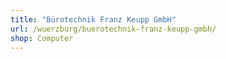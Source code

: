 ```yaml
---
title: "Bürotechnik Franz Keupp GmbH"
url: /wuerzburg/buerotechnik-franz-keupp-gmbh/
shop: Computer
---
```

